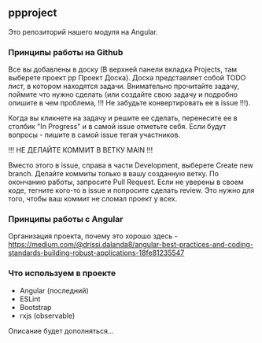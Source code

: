 ## ppproject
Это репозиторий нашего модуля на Angular.

### Принципы работы на Github

Все вы добавлены в доску (В верхней панели вкладка Projects, там выберете проект pp Проект Доска). Доска представляет собой TODO лист, в котором находятся задачи.
Внимательно прочитайте задачу, поймите что нужно сделать (или создайте свою задачу и подробно опишите в чем проблема, !!! Не забудьте конвертировать ее в issue !!!). 

Когда вы кликнете на задачу и решите ее сделать, перенесите ее в столбик "In Progress" и в самой issue отметьте себя. Если будут вопросы - пишите в самой issue тегая участников.

!!! НЕ ДЕЛАЙТЕ КОММИТ В ВЕТКУ MAIN !!!

Вместо этого в issue, справа в части Development, выберете Create new branch. Делайте коммиты только в вашу созданную ветку. По окончанию работы, запросите Pull Request. Если не уверены в своем коде,
тегните кого-то в issue и попросите сделать review. Это нужно для того, чтобы ваш коммит не сломал проект у всех.

### Принципы работы с Angular

Организация проекта, почему это хорошо здесь - https://medium.com/@drissi.dalanda8/angular-best-practices-and-coding-standards-building-robust-applications-18fe81235547

### Что используем в проекте

- Angular (последний)
- ESLint
- Bootstrap
- rxjs (observable)

Описание будет дополняться...
